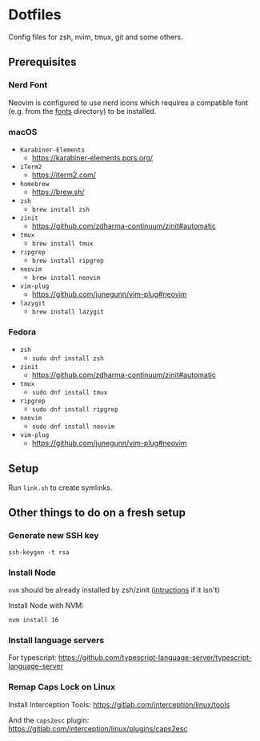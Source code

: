 # Dotfiles

Config files for zsh, nvim, tmux, git and some others.

## Prerequisites

### Nerd Font

Neovim is configured to use nerd icons which requires a compatible font (e.g. from the [fonts](/fonts) directory) to
be installed.

### macOS

- `Karabiner-Elements`
  - https://karabiner-elements.pqrs.org/
- `iTerm2`
  - https://iterm2.com/
- `homebrew`
  - https://brew.sh/
- `zsh`
  - `brew install zsh`
- `zinit`
  - https://github.com/zdharma-continuum/zinit#automatic
- `tmux`
  - `brew install tmux`
- `ripgrep`
  - `brew install ripgrep`
- `neovim`
  - `brew install neovim`
- `vim-plug`
  - https://github.com/junegunn/vim-plug#neovim
- `lazygit`
  - `brew install lazygit`

### Fedora

- `zsh`
  - `sudo dnf install zsh`
- `zinit`
  - https://github.com/zdharma-continuum/zinit#automatic
- `tmux`
  - `sudo dnf install tmux`
- `ripgrep`
  - `sudo dnf install ripgrep`
- `neovim`
  - `sudo dnf install neovim`
- `vim-plug`
  - https://github.com/junegunn/vim-plug#neovim

## Setup

Run `link.sh` to create symlinks.

## Other things to do on a fresh setup

### Generate new SSH key

```
ssh-keygen -t rsa
```

### Install Node

`nvm` should be already installed by zsh/zinit ([intructions](https://github.com/nvm-sh/nvm#installing-and-updating) if it isn't)

Install Node with NVM:

```
nvm install 16
```

### Install language servers

For typescript: https://github.com/typescript-language-server/typescript-language-server

### Remap Caps Lock on Linux

Install Interception Tools:
https://gitlab.com/interception/linux/tools

And the `caps2esc` plugin:
https://gitlab.com/interception/linux/plugins/caps2esc

